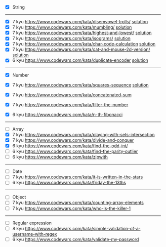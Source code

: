 - [x] String

---

- [x] 7 kyu https://www.codewars.com/kata/disemvowel-trolls/ [solution](src/strings/kata8/kata.ts)
- [x] 7 kyu https://www.codewars.com/kata/mumbling/ [solution](src/strings/kata9/kata.ts)
- [x] 7 kyu https://www.codewars.com/kata/highest-and-lowest/ [solution](src/strings/kata10/kata.ts)
- [x] 7 kyu https://www.codewars.com/kata/isograms/ [solution](src/strings/kata11/kata.ts)
- [x] 7 kyu https://www.codewars.com/kata/char-code-calculation [solution](src/strings/kata12/kata.ts)
- [x] 7 kyu https://www.codewars.com/kata/cat-and-mouse-2d-version/ [solution](src/strings/kata13/kata.ts)
- [x] 6 kyu https://www.codewars.com/kata/duplicate-encoder [solution](src/strings/kata14/kata.ts)

---

- [x] Number

- [x] 7 kyu https://www.codewars.com/kata/squares-sequence [solution](src/numbers/squares-sequence/solution.ts)
- [x] 7 kyu https://www.codewars.com/kata/concatenated-sum
- [x] 7 kyu https://www.codewars.com/kata/filter-the-number
- [x] 6 kyu https://www.codewars.com/kata/n-th-fibonacci

---

- [ ] Array
- [x] 7 kyu https://www.codewars.com/kata/playing-with-sets-intersection
- [x] 7 kyu https://www.codewars.com/kata/divide-and-conquer
- [x] 6 kyu https://www.codewars.com/kata/find-the-odd-int/
- [ ] 6 kyu https://www.codewars.com/kata/find-the-parity-outlier
- [ ] 6 kyu https://www.codewars.com/kata/zipwith

---

- [ ] Date
- [ ] 7 kyu https://www.codewars.com/kata/it-is-written-in-the-stars
- [ ] 6 kyu https://www.codewars.com/kata/friday-the-13ths

---

- [ ] Object
- [ ] 7 kyu https://www.codewars.com/kata/counting-array-elements
- [ ] 7 kyu https://www.codewars.com/kata/who-is-the-killer-1

---

- [ ] Regular expression
- [ ] 8 kyu https://www.codewars.com/kata/simple-validation-of-a-username-with-regex
- [ ] 6 kyu https://www.codewars.com/kata/validate-my-password
